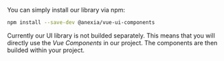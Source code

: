 You can simply install our library via npm:

```bash
npm install --save-dev @anexia/vue-ui-components
```

Currently our UI library is not builded separately. This means that you will directly use the *Vue Components* in our project. The components are then builded within your project.
